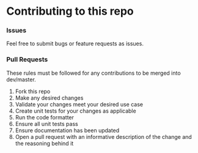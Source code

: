# Contributing to this repo

### Issues

Feel free to submit bugs or feature requests as issues.

### Pull Requests

These rules must be followed for any contributions to be merged into dev/master.

1. Fork this repo
2. Make any desired changes
3. Validate your changes meet your desired use case
4. Create unit tests for your changes as applicable
5. Run the code formatter
6. Ensure all unit tests pass
7. Ensure documentation has been updated
8. Open a pull request with an informative description of the change and the reasoning behind it
